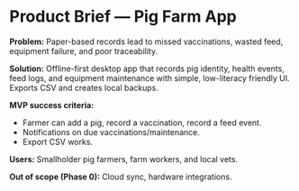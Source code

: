 
# Product Brief — Pig Farm App

**Problem:** Paper-based records lead to missed vaccinations, wasted feed,
equipment failure, and poor traceability.

**Solution:** Offline-first desktop app that records pig identity, health events,
feed logs, and equipment maintenance with simple, low-literacy friendly UI.
Exports CSV and creates local backups.

**MVP success criteria:**
- Farmer can add a pig, record a vaccination, record a feed event.
- Notifications on due vaccinations/maintenance.
- Export CSV works.

**Users:** Smallholder pig farmers, farm workers, and local vets.

**Out of scope (Phase 0):** Cloud sync, hardware integrations.
